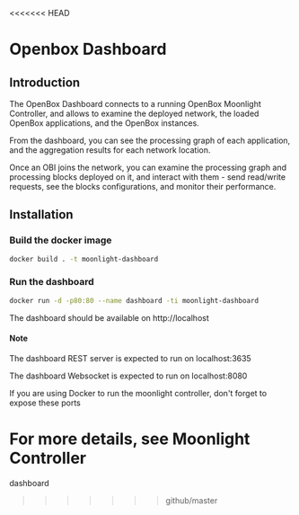 <<<<<<< HEAD
# Openbox Dashboard

## Introduction

The OpenBox Dashboard connects to a running OpenBox Moonlight Controller, and allows to examine the deployed network, the loaded OpenBox applications, and the OpenBox instances.

From the dashboard, you can see the processing graph of each application, and the aggregation results for each network location.

Once an OBI joins the network, you can examine the processing graph and processing blocks deployed on it, and interact with them - send read/write requests, see the blocks configurations, and monitor their performance.

## Installation

### Build the docker image

```bash
docker build . -t moonlight-dashboard
```

### Run the dashboard
```bash
docker run -d -p80:80 --name dashboard -ti moonlight-dashboard
```

The dashboard should be available on http://localhost

#### Note

The dashboard REST server is expected to run on localhost:3635

The dashboard Websocket is expected to run on localhost:8080

If you are using Docker to run the moonlight controller, don't forget to expose these ports

For more details, see Moonlight Controller
=======
dashboard
>>>>>>> github/master

